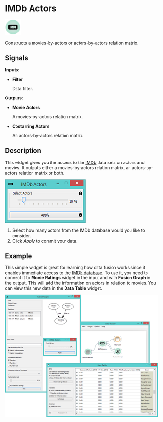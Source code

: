 IMDb Actors
===========

![IMDB Actors widget icon](icons/imdb-actors.png)

Constructs a movies-by-actors or actors-by-actors relation matrix.

Signals
-------

**Inputs**:

- **Filter**

  Data filter.

**Outputs**:

- **Movie Actors**

  A movies-by-actors relation matrix.

- **Costarring Actors**

  An actors-by-actors relation matrix.

Description
-----------

This widget gives you the access to the [IMDb](https://en.wikipedia.org/wiki/Internet_Movie_Database)
data sets on actors and movies. It outputs either a
movies-by-actors relation matrix, an actors-by-actors relation matrix or both.

![IMDb widget](images/IMDbActors-stamped.png)

1. Select how many actors from the IMDb database would you like to consider.
2. Click *Apply* to commit your data.

Example
-------

This simple widget is great for learning how data fusion works since it enables immediate
access to the [IMDb database](https://en.wikipedia.org/wiki/Internet_Movie_Database). To use it, 
you need to connect it to **Movie Ratings** widget in the
input and with **Fusion Graph** in the output. This will add the information on actors in relation
to movies. You can view this new data in the **Data Table** widget.

<img src="images/IMDbActors-Example.png" alt="image" width="600">
